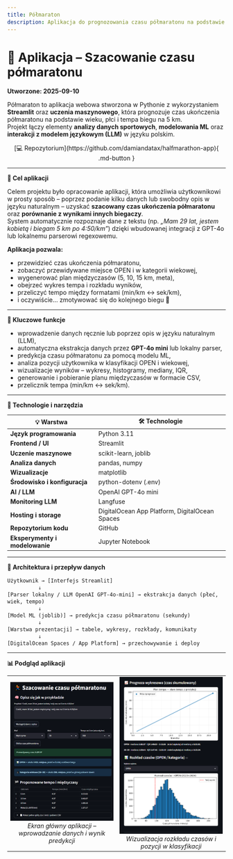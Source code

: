 ```yaml
---
title: Półmaraton
description: Aplikacja do prognozowania czasu półmaratonu na podstawie danych biegacza
---
```


# 🏃 Aplikacja – Szacowanie czasu półmaratonu

**Utworzone: 2025-09-10**

Półmaraton to aplikacja webowa stworzona w Pythonie z wykorzystaniem **Streamlit** oraz **uczenia maszynowego**, która prognozuje czas ukończenia półmaratonu na podstawie wieku, płci i tempa biegu na 5 km.  
Projekt łączy elementy **analizy danych sportowych**, **modelowania ML** oraz **interakcji z modelem językowym (LLM)** w języku polskim.

<div align="center" markdown>
[💻 Repozytorium](https://github.com/damiandatax/halfmarathon-app){ .md-button }
</div>

---

**🎯 Cel aplikacji**

Celem projektu było opracowanie aplikacji, która umożliwia użytkownikowi w prosty sposób – poprzez podanie kilku danych lub swobodny opis w języku naturalnym – uzyskać **szacowany czas ukończenia półmaratonu** oraz **porównanie z wynikami innych biegaczy**.  
System automatycznie rozpoznaje dane z tekstu (np. *„Mam 29 lat, jestem kobietą i biegam 5 km po 4:50/km”*) dzięki wbudowanej integracji z GPT-4o lub lokalnemu parserowi regexowemu.

**Aplikacja pozwala:**

- przewidzieć czas ukończenia półmaratonu,  
- zobaczyć przewidywane miejsce OPEN i w kategorii wiekowej,  
- wygenerować plan międzyczasów (5, 10, 15 km, meta),  
- obejrzeć wykres tempa i rozkładu wyników,  
- przeliczyć tempo między formatami (min/km ↔ sek/km),  
- i oczywiście… zmotywować się do kolejnego biegu 💪  

---

**🚀 Kluczowe funkcje**

- wprowadzenie danych ręcznie lub poprzez opis w języku naturalnym (LLM),  
- automatyczna ekstrakcja danych przez **GPT-4o mini** lub lokalny parser,  
- predykcja czasu półmaratonu za pomocą modelu ML,  
- analiza pozycji użytkownika w klasyfikacji OPEN i wiekowej,  
- wizualizacje wyników – wykresy, histogramy, mediany, IQR,  
- generowanie i pobieranie planu międzyczasów w formacie CSV,  
- przelicznik tempa (min/km ↔ sek/km).  

---

**🧩 Technologie i narzędzia**

| 💡 Warstwa | 🛠️ Technologie |
|------------|--------------------------|
| **Język programowania** | Python 3.11 |
| **Frontend / UI** | Streamlit |
| **Uczenie maszynowe** | scikit-learn, joblib |
| **Analiza danych** | pandas, numpy |
| **Wizualizacje** | matplotlib |
| **Środowisko i konfiguracja** | python-dotenv (.env) |
| **AI / LLM** | OpenAI GPT-4o mini |
| **Monitoring LLM** | Langfuse |
| **Hosting i storage** | DigitalOcean App Platform, DigitalOcean Spaces |
| **Repozytorium kodu** | GitHub |
| **Eksperymenty i modelowanie** | Jupyter Notebook |

---

**🧠 Architektura i przepływ danych**

```text
Użytkownik → [Interfejs Streamlit]
          ↓
[Parser lokalny / LLM OpenAI GPT-4o-mini] → ekstrakcja danych (płeć, wiek, tempo)
          ↓
[Model ML (joblib)] → predykcja czasu półmaratonu (sekundy)
          ↓
[Warstwa prezentacji] → tabele, wykresy, rozkłady, komunikaty
          ↓
[DigitalOcean Spaces / App Platform] → przechowywanie i deploy
```

---
**📊 Podgląd aplikacji**

<div align="center"> <table> <tr> <td align="center" width="50%"> <img src="/assets/images/screan_halfmarathon.png" alt="Ekran główny aplikacji – dane i predykcja" width="100%"><br> <em>Ekran główny aplikacji – wprowadzanie danych i wynik predykcji</em> </td> <td align="center" width="50%"> <img src="/assets/images/screan_halfmarathon_1.png" alt="Wykres i rozkład wyników" width="100%"><br> <em>Wizualizacja rozkładu czasów i pozycji w klasyfikacji</em> </td> </tr> </table> </div>